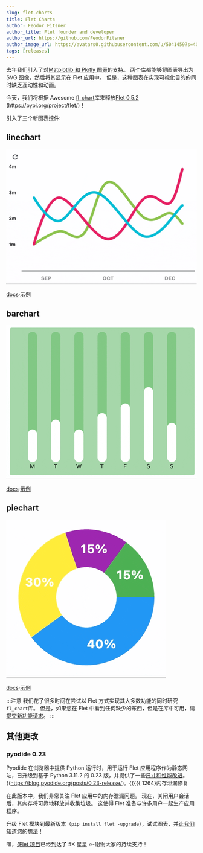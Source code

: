 ```yaml
---
slug: flet-charts
title: Flet Charts
author: Feodor Fitsner
author_title: Flet founder and developer
author_url: https://github.com/FeodorFitsner
author_image_url: https://avatars0.githubusercontent.com/u/5041459?s=400&v=4
tags: [releases]
---
```


去年我们引入了对[Matplotlib 和 Plotly 图表](/blog/matplotlib-and-plotly-charts)的支持。 两个库都能够将图表导出为 SVG 图像，然后将其显示在 Flet 应用中。 但是，这种图表在实现可视化目的的同时缺乏互动性和动画。

今天，我们将根据 Awesome [fl_chart](https://pub.dev/packages/fl_chart)库来释放[Flet 0.5.2](https://pypi.org/project/flet/) (https://pypi.org/project/flet/)！

引入了三个新图表控件:

## linechart

<img src="/img/docs/controls/charts/linechart-sample-1.gif" className="screenshot-50"/>

[docs](/docs/controls/linechart)·[示例](https://github.com/flet-dev/examples/tree/main/python/controls/charts)

## barchart

<img src="/img/docs/controls/charts/barchart-sample-2.gif" className="screenshot-50"/>

[docs](/docs/controls/barchart)·[示例](https://github.com/flet-dev/examples/tree/main/python/controls/charts)

## piechart

<img src="/img/docs/controls/charts/piechart-sample-2.gif" className="screenshot-30"/>

[docs](/docs/controls/piechart)·[示例](https://github.com/flet-dev/examples/tree/main/python/controls/charts)

:::注意
我们花了很多时间在尝试以 Flet 方式实现其大多数功能的同时研究`fl_chart`库。 但是，如果您在 Flet 中看到任何缺少的东西，但是在库中可用，请[提交新功能请求](https://github.com/flet-dev/flet/issues)。
:::

##

## 其他更改

### pyodide 0.23

Pyodide 在浏览器中提供 Python 运行时，用于运行 Flet 应用程序作为静态网站，已升级到基于 Python 3.11.2 的 0.23 版，并提供了一些[尺寸和性能改进](https://blog.pyodide.org/posts/0.23-release/)。{(https://blog.pyodide.org/posts/0.23-release/)。{{{{{ 1264}内存泄漏修复

在此版本中，我们非常关注 Flet 应用中的内存泄漏问题。 现在，关闭用户会话后，其内存将可靠地释放并收集垃圾。 这使得 Flet 准备与许多用户一起生产应用程序。

升级 Flet 模块到最新版本（`pip install flet -upgrade`），试试图表，并[让我们知道](https://discord.gg/dzWXP8SHG8)您的想法！

嘿，[{Flet 项目](https://github.com/flet-dev/flet)已经到达了 5K 星星 ⭐️-谢谢大家的持续支持！
